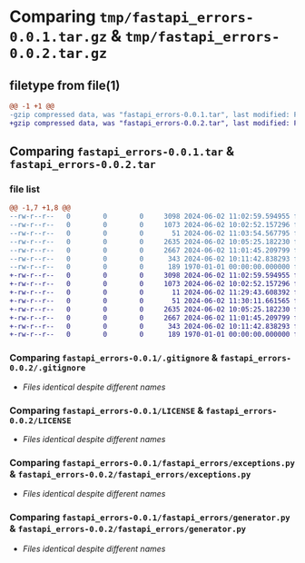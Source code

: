 # Comparing `tmp/fastapi_errors-0.0.1.tar.gz` & `tmp/fastapi_errors-0.0.2.tar.gz`

## filetype from file(1)

```diff
@@ -1 +1 @@
-gzip compressed data, was "fastapi_errors-0.0.1.tar", last modified: Fri Jan  1 00:00:00 2016, max compression
+gzip compressed data, was "fastapi_errors-0.0.2.tar", last modified: Fri Jan  1 00:00:00 2016, max compression
```

## Comparing `fastapi_errors-0.0.1.tar` & `fastapi_errors-0.0.2.tar`

### file list

```diff
@@ -1,7 +1,8 @@
--rw-r--r--   0        0        0     3098 2024-06-02 11:02:59.594955 fastapi_errors-0.0.1/.gitignore
--rw-r--r--   0        0        0     1073 2024-06-02 10:02:52.157296 fastapi_errors-0.0.1/LICENSE
--rw-r--r--   0        0        0       51 2024-06-02 11:03:54.567795 fastapi_errors-0.0.1/fastapi_errors/__init__.py
--rw-r--r--   0        0        0     2635 2024-06-02 10:05:25.182230 fastapi_errors-0.0.1/fastapi_errors/exceptions.py
--rw-r--r--   0        0        0     2667 2024-06-02 11:01:45.209799 fastapi_errors-0.0.1/fastapi_errors/generator.py
--rw-r--r--   0        0        0      343 2024-06-02 10:11:42.838293 fastapi_errors-0.0.1/pyproject.toml
--rw-r--r--   0        0        0      189 1970-01-01 00:00:00.000000 fastapi_errors-0.0.1/PKG-INFO
+-rw-r--r--   0        0        0     3098 2024-06-02 11:02:59.594955 fastapi_errors-0.0.2/.gitignore
+-rw-r--r--   0        0        0     1073 2024-06-02 10:02:52.157296 fastapi_errors-0.0.2/LICENSE
+-rw-r--r--   0        0        0       11 2024-06-02 11:29:43.608392 fastapi_errors-0.0.2/README.md
+-rw-r--r--   0        0        0       51 2024-06-02 11:30:11.661565 fastapi_errors-0.0.2/fastapi_errors/__init__.py
+-rw-r--r--   0        0        0     2635 2024-06-02 10:05:25.182230 fastapi_errors-0.0.2/fastapi_errors/exceptions.py
+-rw-r--r--   0        0        0     2667 2024-06-02 11:01:45.209799 fastapi_errors-0.0.2/fastapi_errors/generator.py
+-rw-r--r--   0        0        0      343 2024-06-02 10:11:42.838293 fastapi_errors-0.0.2/pyproject.toml
+-rw-r--r--   0        0        0      189 1970-01-01 00:00:00.000000 fastapi_errors-0.0.2/PKG-INFO
```

### Comparing `fastapi_errors-0.0.1/.gitignore` & `fastapi_errors-0.0.2/.gitignore`

 * *Files identical despite different names*

### Comparing `fastapi_errors-0.0.1/LICENSE` & `fastapi_errors-0.0.2/LICENSE`

 * *Files identical despite different names*

### Comparing `fastapi_errors-0.0.1/fastapi_errors/exceptions.py` & `fastapi_errors-0.0.2/fastapi_errors/exceptions.py`

 * *Files identical despite different names*

### Comparing `fastapi_errors-0.0.1/fastapi_errors/generator.py` & `fastapi_errors-0.0.2/fastapi_errors/generator.py`

 * *Files identical despite different names*

